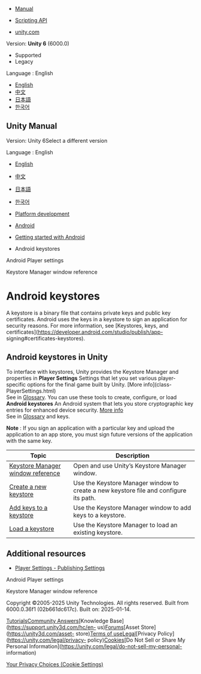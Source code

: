 [](https://docs.unity3d.com)

  * [Manual](../Manual/index.html)
  * [Scripting API](../ScriptReference/index.html)

  * [unity.com](https://unity.com/)

Version: **Unity 6** (6000.0)

  * Supported
  * Legacy

Language : English

  * [English](/Manual/android-keystore.html)
  * [中文](/cn/current/Manual/android-keystore.html)
  * [日本語](/ja/current/Manual/android-keystore.html)
  * [한국어](/kr/current/Manual/android-keystore.html)

[](https://docs.unity3d.com)

## Unity Manual

Version: Unity 6Select a different version

Language : English

  * [English](/Manual/android-keystore.html)
  * [中文](/cn/current/Manual/android-keystore.html)
  * [日本語](/ja/current/Manual/android-keystore.html)
  * [한국어](/kr/current/Manual/android-keystore.html)

  * [Platform development ](PlatformSpecific.html)
  * [Android](android.html)
  * [Getting started with Android](android-getting-started.html)
  * Android keystores

[](class-PlayerSettingsAndroid.html)

Android Player settings

[](android-keystore-manager.html)

Keystore Manager window reference

# Android keystores

A keystore is a binary file that contains private keys and public key
certificates. Android uses the keys in a keystore to sign an application for
security reasons. For more information, see [Keystores, keys, and
certificates](https://developer.android.com/studio/publish/app-
signing#certificates-keystores).

## Android keystores in Unity

To interface with keystores, Unity provides the Keystore Manager and
properties in **Player Settings** Settings that let you set various player-
specific options for the final game built by Unity. [More info](class-
PlayerSettings.html)  
See in [Glossary](Glossary.html#PlayerSettings). You can use these tools to
create, configure, or load **Android keystores** An Android system that lets
you store cryptographic key entries for enhanced device security. [More
info](class-PlayerSettingsAndroid.html#projectkeystore)  
See in [Glossary](Glossary.html#AndroidKeystore) and keys.

**Note** : If you sign an application with a particular key and upload the
application to an app store, you must sign future versions of the application
with the same key.

**Topic** | **Description**  
---|---  
[Keystore Manager window reference](android-keystore-manager.html) | Open and use Unity’s Keystore Manager window.  
[Create a new keystore](android-keystore-create.html) | Use the Keystore Manager window to create a new keystore file and configure its path.  
[Add keys to a keystore](android-keystore-add-keys.html) | Use the Keystore Manager window to add keys to a keystore.  
[Load a keystore](android-keystore-load.html) | Use the Keystore Manager to load an existing keystore.  
  
## Additional resources

  * [Player Settings - Publishing Settings](class-PlayerSettingsAndroid.html#Publishing)

[](class-PlayerSettingsAndroid.html)

Android Player settings

[](android-keystore-manager.html)

Keystore Manager window reference

Copyright ©2005-2025 Unity Technologies. All rights reserved. Built from
6000.0.36f1 (02b661dc617c). Built on: 2025-01-14.

[Tutorials](https://learn.unity.com/)[Community
Answers](https://answers.unity3d.com)[Knowledge
Base](https://support.unity3d.com/hc/en-
us)[Forums](https://forum.unity3d.com)[Asset Store](https://unity3d.com/asset-
store)[Terms of
use](https://docs.unity3d.com/Manual/TermsOfUse.html)[Legal](https://unity.com/legal)[Privacy
Policy](https://unity.com/legal/privacy-
policy)[Cookies](https://unity.com/legal/cookie-policy)[Do Not Sell or Share
My Personal Information](https://unity.com/legal/do-not-sell-my-personal-
information)

[Your Privacy Choices (Cookie Settings)](javascript:void\(0\);)

